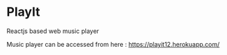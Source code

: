 # PlayIt

Reactjs based web music player

Music player can be accessed from here : https://playit12.herokuapp.com/

